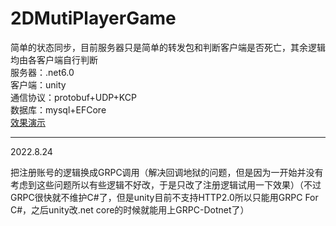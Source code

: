 # 2DMutiPlayerGame
简单的状态同步，目前服务器只是简单的转发包和判断客户端是否死亡，其余逻辑均由各客户端自行判断  
服务器：.net6.0  
客户端：unity  
通信协议：protobuf+UDP+KCP   
数据库：mysql+EFCore  
[效果演示](https://www.bilibili.com/video/BV16Z4y1i7q7)  

----

2022.8.24

把注册账号的逻辑换成GRPC调用（解决回调地狱的问题，但是因为一开始并没有考虑到这些问题所以有些逻辑不好改，于是只改了注册逻辑试用一下效果）（不过GRPC很快就不维护C#了，但是unity目前不支持HTTP2.0所以只能用GRPC For C#，之后unity改.net core的时候就能用上GRPC-Dotnet了）